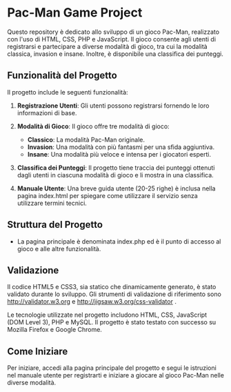 # Pac-Man Game Project

Questo repository è dedicato allo sviluppo di un gioco Pac-Man, realizzato con l'uso di HTML, CSS, PHP e JavaScript. Il gioco consente agli utenti di registrarsi e partecipare a diverse modalità di gioco, tra cui la modalità classica, invasion e insane. Inoltre, è disponibile una classifica dei punteggi.

## Funzionalità del Progetto

Il progetto include le seguenti funzionalità:

1. **Registrazione Utenti**: Gli utenti possono registrarsi fornendo le loro informazioni di base.

2. **Modalità di Gioco**: Il gioco offre tre modalità di gioco:
   - **Classico**: La modalità Pac-Man originale.
   - **Invasion**: Una modalità con più fantasmi per una sfida aggiuntiva.
   - **Insane**: Una modalità più veloce e intensa per i giocatori esperti.

3. **Classifica dei Punteggi**: Il progetto tiene traccia dei punteggi ottenuti dagli utenti in ciascuna modalità di gioco e li mostra in una classifica.

4. **Manuale Utente**: Una breve guida utente (20-25 righe) è inclusa nella pagina index.html per spiegare come utilizzare il servizio senza utilizzare termini tecnici.

## Struttura del Progetto


- La pagina principale è denominata index.php ed è il punto di accesso al gioco e alle altre funzionalità.

## Validazione

Il codice HTML5 e CSS3, sia statico che dinamicamente generato, è stato validato durante lo sviluppo. Gli strumenti di validazione di riferimento sono http://validator.w3.org e http://jigsaw.w3.org/css-validator .

Le tecnologie utilizzate nel progetto includono HTML, CSS, JavaScript (DOM Level 3), PHP e MySQL. Il progetto è stato testato con successo su Mozilla Firefox e Google Chrome.

## Come Iniziare

Per iniziare, accedi alla pagina principale del progetto e segui le istruzioni nel manuale utente per registrarti e iniziare a giocare al gioco Pac-Man nelle diverse modalità.

